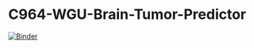 # C964-WGU-Brain-Tumor-Predictor
[![Binder](https://mybinder.org/badge_logo.svg)](https://mybinder.org/v2/gh/James-revans/C964-WGU-Brain-Tumor-Predictor/HEAD)
